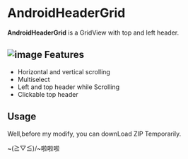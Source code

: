 # AndroidHeaderGrid
**AndroidHeaderGrid** is a GridView with top and left header.

![image](https://github.com/Lalalatte/AndroidHeaderGrid/blob/master/images/device-2016-09-06-195906.gif)
Features
------------
* Horizontal and vertical scrolling
* Multiselect
* Left and top header while Scrolling
* Clickable top header


Usage
---------

Well,before my modify, you can downLoad ZIP Temporarily.

~(≧▽≦)/~啦啦啦

